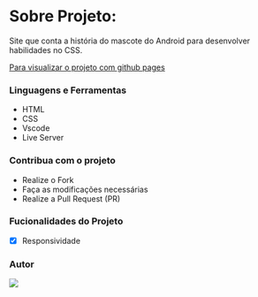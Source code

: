 # Sobre Projeto:

Site que conta a história do mascote do Android para desenvolver habilidades no CSS.

[Para visualizar o projeto com github pages](https://drean41.github.io/historia-mascote-android/)

### Linguagens e Ferramentas

- HTML
- CSS
- Vscode
- Live Server

### Contribua com o projeto

- Realize o Fork
- Faça as modificações necessárias
- Realize a Pull Request (PR)

### Fucionalidades do Projeto

- [x] Responsividade

### Autor

<a href="https://github.com/drean41">
<img src="https://github.com/drean41.png?size=70" />
</a>
